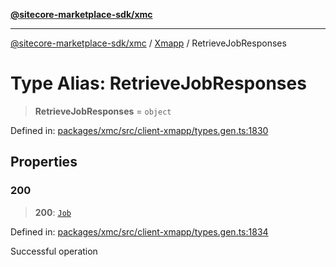 [**@sitecore-marketplace-sdk/xmc**](../../../../README.md)

***

[@sitecore-marketplace-sdk/xmc](../../../../README.md) / [Xmapp](../README.md) / RetrieveJobResponses

# Type Alias: RetrieveJobResponses

> **RetrieveJobResponses** = `object`

Defined in: [packages/xmc/src/client-xmapp/types.gen.ts:1830](https://github.com/Sitecore/marketplace-sdk/blob/main/packages/xmc/src/client-xmapp/types.gen.ts#L1830)

## Properties

### 200

> **200**: [`Job`](Job.md)

Defined in: [packages/xmc/src/client-xmapp/types.gen.ts:1834](https://github.com/Sitecore/marketplace-sdk/blob/main/packages/xmc/src/client-xmapp/types.gen.ts#L1834)

Successful operation
